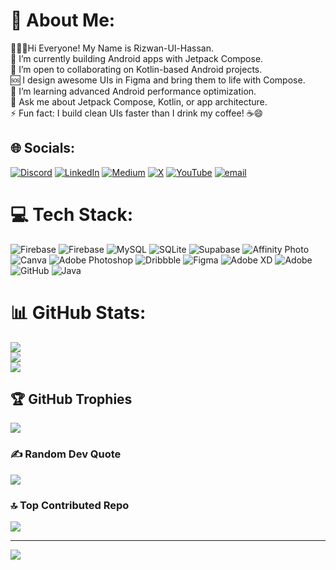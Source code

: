 # 💫 About Me:
👩🏻‍💻Hi Everyone! My Name is Rizwan-Ul-Hassan.<br>🎯 I’m currently building Android apps with Jetpack Compose.<br>🤝 I’m open to collaborating on Kotlin-based Android projects.<br>🆘 I design awesome UIs in Figma and bring them to life with Compose.<br>🌱 I’m learning advanced Android performance optimization.<br>💬 Ask me about Jetpack Compose, Kotlin, or app architecture.<br>⚡ Fun fact: I build clean UIs faster than I drink my coffee! ☕😄


## 🌐 Socials:
[![Discord](https://img.shields.io/badge/Discord-%237289DA.svg?logo=discord&logoColor=white)](https://discord.gg/rizwancodes) [![LinkedIn](https://img.shields.io/badge/LinkedIn-%230077B5.svg?logo=linkedin&logoColor=white)](https://linkedin.com/in/rizwanhassan07) [![Medium](https://img.shields.io/badge/Medium-12100E?logo=medium&logoColor=white)](https://medium.com/@rizwandevid) [![X](https://img.shields.io/badge/X-black.svg?logo=X&logoColor=white)](https://x.com/rizwan_codess) [![YouTube](https://img.shields.io/badge/YouTube-%23FF0000.svg?logo=YouTube&logoColor=white)](https://youtube.com/@rizwancodes) [![email](https://img.shields.io/badge/Email-D14836?logo=gmail&logoColor=white)](mailto:rizwandevid07@gmail.com) 

# 💻 Tech Stack:
![Firebase](https://img.shields.io/badge/firebase-%23039BE5.svg?style=for-the-badge&logo=firebase) ![Firebase](https://img.shields.io/badge/firebase-a08021?style=for-the-badge&logo=firebase&logoColor=ffcd34) ![MySQL](https://img.shields.io/badge/mysql-4479A1.svg?style=for-the-badge&logo=mysql&logoColor=white) ![SQLite](https://img.shields.io/badge/sqlite-%2307405e.svg?style=for-the-badge&logo=sqlite&logoColor=white) ![Supabase](https://img.shields.io/badge/Supabase-3ECF8E?style=for-the-badge&logo=supabase&logoColor=white) ![Affinity Photo](https://img.shields.io/badge/affinityphoto-%237E4DD2.svg?style=for-the-badge&logo=affinity-photo&logoColor=white) ![Canva](https://img.shields.io/badge/Canva-%2300C4CC.svg?style=for-the-badge&logo=Canva&logoColor=white) ![Adobe Photoshop](https://img.shields.io/badge/adobe%20photoshop-%2331A8FF.svg?style=for-the-badge&logo=adobe%20photoshop&logoColor=white) ![Dribbble](https://img.shields.io/badge/Dribbble-EA4C89?style=for-the-badge&logo=dribbble&logoColor=white) ![Figma](https://img.shields.io/badge/figma-%23F24E1E.svg?style=for-the-badge&logo=figma&logoColor=white) ![Adobe XD](https://img.shields.io/badge/Adobe%20XD-470137?style=for-the-badge&logo=Adobe%20XD&logoColor=#FF61F6) ![Adobe](https://img.shields.io/badge/adobe-%23FF0000.svg?style=for-the-badge&logo=adobe&logoColor=white) ![GitHub](https://img.shields.io/badge/github-%23121011.svg?style=for-the-badge&logo=github&logoColor=white) ![Java](https://img.shields.io/badge/java-%23ED8B00.svg?style=for-the-badge&logo=openjdk&logoColor=white)
# 📊 GitHub Stats:
![](https://github-readme-stats.vercel.app/api?username=devRizii&theme=radical&hide_border=true&include_all_commits=true&count_private=true)<br/>
![](https://nirzak-streak-stats.vercel.app/?user=devRizii&theme=radical&hide_border=true)<br/>
![](https://github-readme-stats.vercel.app/api/top-langs/?username=devRizii&theme=radical&hide_border=true&include_all_commits=true&count_private=true&layout=compact)

## 🏆 GitHub Trophies
![](https://github-profile-trophy.vercel.app/?username=devRizii&theme=radical&no-frame=true&no-bg=false&margin-w=4)

### ✍️ Random Dev Quote
![](https://quotes-github-readme.vercel.app/api?type=horizontal&theme=radical)

### 🔝 Top Contributed Repo
![](https://github-contributor-stats.vercel.app/api?username=devRizii&limit=5&theme=radical&combine_all_yearly_contributions=true)

---
[![](https://visitcount.itsvg.in/api?id=devRizii&icon=0&color=0)](https://visitcount.itsvg.in)

<!-- Proudly created with GPRM ( https://gprm.itsvg.in ) -->
